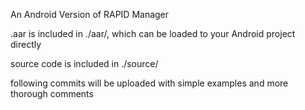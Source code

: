 An Android Version of RAPID Manager

.aar is included in ./aar/, which can be loaded to your Android project directly

source code is included in ./source/

following commits will be uploaded with simple examples and more thorough comments

